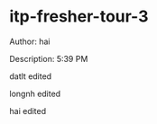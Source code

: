 # itp-fresher-tour-3


Author: hai

Description: 5:39 PM 

datlt edited

longnh edited

hai edited












